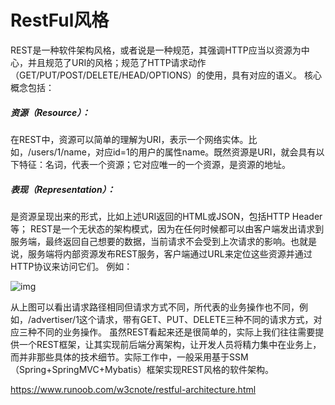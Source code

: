 # RestFul风格

REST是一种软件架构风格，或者说是一种规范，其强调HTTP应当以资源为中心，并且规范了URI的风格；规范了HTTP请求动作（GET/PUT/POST/DELETE/HEAD/OPTIONS）的使用，具有对应的语义。
 核心概念包括：

##### 资源（Resource）：

 在REST中，资源可以简单的理解为URI，表示一个网络实体。比如，/users/1/name，对应id=1的用户的属性name。既然资源是URI，就会具有以下特征：名词，代表一个资源；它对应唯一的一个资源，是资源的地址。

##### 表现（Representation）：

 是资源呈现出来的形式，比如上述URI返回的HTML或JSON，包括HTTP Header等；
  REST是一个无状态的架构模式，因为在任何时候都可以由客户端发出请求到服务端，最终返回自己想要的数据，当前请求不会受到上次请求的影响。也就是说，服务端将内部资源发布REST服务，客户端通过URL来定位这些资源并通过HTTP协议来访问它们。
 例如：

![img](https://ae01.alicdn.com/kf/Hacc5b89c6c044da1955175f961087290S.jpg)

 从上图可以看出请求路径相同但请求方式不同，所代表的业务操作也不同，例如，/advertiser/1这个请求，带有GET、PUT、DELETE三种不同的请求方式，对应三种不同的业务操作。
  虽然REST看起来还是很简单的，实际上我们往往需要提供一个REST框架，让其实现前后端分离架构，让开发人员将精力集中在业务上，而并非那些具体的技术细节。实际工作中，一般采用基于SSM（Spring+SpringMVC+Mybatis）框架实现REST风格的软件架构。

https://www.runoob.com/w3cnote/restful-architecture.html